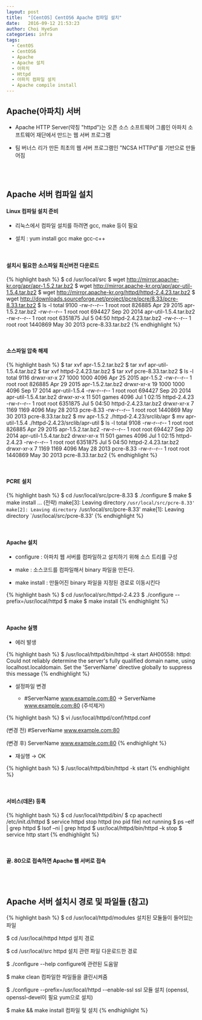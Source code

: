 ```yaml
---
layout: post
title:  "[CentOS] CentOS6 Apache 컴파일 설치"
date:   2016-09-12 21:53:23
author: Choi HyeSun
categories: infra
tags:
  - CentOS
  - CentOS6
  - Apache
  - Apache 설치
  - 아파치
  - Httpd
  - 아파치 컴파일 설치
  - Apache compile install
---
```



## Apache(아파치) 서버

- Apache HTTP Server(약칭 "httpd")는 오픈 소스 소프트웨어 그룹인 아파치 소프트웨어 재단에서 만드는 웹 서버 프로그램

- 팀 버너스 리가 만든 최초의 웹 서버 프로그램인 "NCSA HTTPd"를 기반으로 만들어짐

<br>
<br>

## Apache 서버 컴파일 설치

#### Linux 컴파일 설치 준비

- 리눅스에서 컴파일 설치를 하려면 gcc, make 등이 필요

- 설치 : yum install gcc make gcc-c++

<br>

#### 설치시 필요한 소스파일 최신버전 다운로드

{% highlight bash %}
$ cd /usr/local/src
$ wget http://mirror.apache-kr.org/apr/apr-1.5.2.tar.bz2
$ wget http://mirror.apache-kr.org/apr/apr-util-1.5.4.tar.bz2
$ wget http://mirror.apache-kr.org/httpd/httpd-2.4.23.tar.bz2
$ wget http://downloads.sourceforge.net/project/pcre/pcre/8.33/pcre-8.33.tar.bz2
$ ls -l
total 9100
-rw-r--r-- 1 root root  826885 Apr 29  2015 apr-1.5.2.tar.bz2
-rw-r--r-- 1 root root  694427 Sep 20  2014 apr-util-1.5.4.tar.bz2
-rw-r--r-- 1 root root 6351875 Jul  5 04:50 httpd-2.4.23.tar.bz2
-rw-r--r-- 1 root root 1440869 May 30  2013 pcre-8.33.tar.bz2
{% endhighlight %}

<br>

#### 소스파일 압축 해제

{% highlight bash %}
$ tar xvf apr-1.5.2.tar.bz2
$ tar xvf apr-util-1.5.4.tar.bz2
$ tar xvf httpd-2.4.23.tar.bz2
$ tar xvf pcre-8.33.tar.bz2
$ ls -l
total 9116
drwxr-xr-x 27 1000  1000    4096 Apr 25  2015 apr-1.5.2
-rw-r--r--  1 root root   826885 Apr 29  2015 apr-1.5.2.tar.bz2
drwxr-xr-x 19 1000  1000    4096 Sep 17  2014 apr-util-1.5.4
-rw-r--r--  1 root root   694427 Sep 20  2014 apr-util-1.5.4.tar.bz2
drwxr-xr-x 11  501 games    4096 Jul  1 02:15 httpd-2.4.23
-rw-r--r--  1 root root  6351875 Jul  5 04:50 httpd-2.4.23.tar.bz2
drwxr-xr-x  7 1169  1169    4096 May 28  2013 pcre-8.33
-rw-r--r--  1 root root  1440869 May 30  2013 pcre-8.33.tar.bz2
$ mv apr-1.5.2 ./httpd-2.4.23/srclib/apr
$ mv apr-util-1.5.4 ./httpd-2.4.23/srclib/apr-util
$ ls -l
total 9108
-rw-r--r--  1 root root   826885 Apr 29  2015 apr-1.5.2.tar.bz2
-rw-r--r--  1 root root   694427 Sep 20  2014 apr-util-1.5.4.tar.bz2
drwxr-xr-x 11  501 games    4096 Jul  1 02:15 httpd-2.4.23
-rw-r--r--  1 root root  6351875 Jul  5 04:50 httpd-2.4.23.tar.bz2
drwxr-xr-x  7 1169  1169    4096 May 28  2013 pcre-8.33
-rw-r--r--  1 root root  1440869 May 30  2013 pcre-8.33.tar.bz2
{% endhighlight %}

<br>

#### PCRE 설치

{% highlight bash %}
$ cd /usr/local/src/pcre-8.33
$ ./configure
$ make
$ make install
 ... (전략)
make[3]: Leaving directory `/usr/local/src/pcre-8.33'
make[2]: Leaving directory `/usr/local/src/pcre-8.33'
make[1]: Leaving directory `/usr/local/src/pcre-8.33'
{% endhighlight %}

<br>

#### Apache 설치

- configure : 아파치 웹 서버를 컴파일하고 설치하기 위해 소스 트리를 구성

- make : 소스코드를 컴파일해서 binary 파일을 만든다.

- make install : 만들어진 binary 파일을 지정된 경로로 이동시킨다

{% highlight bash %}
$ cd /usr/local/src/httpd-2.4.23
$ ./configure --prefix=/usr/local/httpd
$ make
$ make install
{% endhighlight %}

<br>

#### Apache 실행

- 에러 발생

{% highlight bash %}
$ /usr/local/httpd/bin/httpd -k start
AH00558: httpd: Could not reliably determine the server's fully qualified domain name, using localhost.localdomain. Set the 'ServerName' directive globally to suppress this message
{% endhighlight %}

- 설정파일 변경

  - #ServerName www.example.com:80 → ServerName www.example.com:80 (주석제거)
  
{% highlight bash %}
$ vi /usr/local/httpd/conf/httpd.conf

(변경 전)
#ServerName www.example.com:80

(변경 후)
ServerName www.example.com:80
{% endhighlight %}

- 재실행 → OK

{% highlight bash %}
$ /usr/local/httpd/bin/httpd -k start
{% endhighlight %}

<br>

#### 서비스(데몬) 등록

{% highlight bash %}
$ cd /usr/local/httpd/bin/
$ cp apachectl /etc/init.d/httpd
$ service httpd stop
httpd (no pid file) not running
$ ps –elf | grep httpd
$ lsof –ni | grep httpd
$ usr/local/httpd/bin/httpd –k stop
$ service http start
{% endhighlight %}

<br>

#### 끝. 80으로 접속하면 Apache 웹 서버로 접속

<br>
<br>

## Apache 서버 설치시 경로 및 파일들 (참고)

{% highlight bash %}
$ cd /usr/local/httpd/modules
설치된 모듈들이 들어있는 파일

$ cd /usr/local/httpd
httpd 설치 경로

$ cd /usr/local/src
httpd 설치 관련 파일 다운로드한 경로

$ ./configure --help
configure에 관련된 도움말

$ make clean
컴파일한 파일들을 클린시켜줌

$ ./configure --prefix=/usr/local/httpd --enable-ssl
ssl 모듈 설치 (openssl, openssl-devel이 필요 yum으로 설치)

$ make && make install
컴파일 및 설치
{% endhighlight %}
